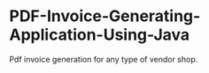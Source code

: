 # PDF-Invoice-Generating-Application-Using-Java
Pdf invoice generation for any type of vendor shop.
